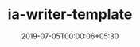 ---
title: "ia-writer-template"
date: 2019-07-05T00:00:06+05:30
type: "organisations"
org_name: "Spatie"
repo_desc: "iA Writer template with our corporate identity. Work in progress!"
repo_link: https://github.com/spatie/ia-writer-template
---